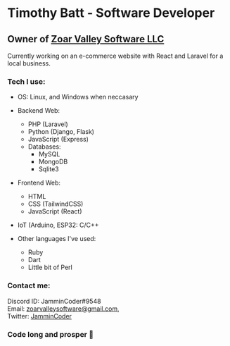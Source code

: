 # Timothy Batt - Software Developer
## Owner of [Zoar Valley Software LLC](https://github.com/zvsoftware)  

Currently working on an e-commerce website with React and Laravel for a local business.  

### Tech I use:
- OS: Linux, and Windows when neccasary
  
- Backend Web:
  - PHP (Laravel)
  - Python (Django, Flask)
  - JavaScript (Express)
  - Databases:
    - MySQL
    - MongoDB  
    - Sqlite3   
  
- Frontend Web:
  - HTML  
  - CSS (TailwindCSS)  
  - JavaScript (React)  

- IoT (Arduino, ESP32: 
   C/C++

- Other languages I've used:
  - Ruby
  - Dart
  - Little bit of Perl

### Contact me:  
  Discord ID: JamminCoder#9548   
  Email: [zoarvalleysoftware@gmail.com](mailto:zoarvalleysoftware@gmail.com),  
  Twitter: [JamminCoder](https://twitter.com/JamminCoder)  
  
### Code long and prosper 🖖


